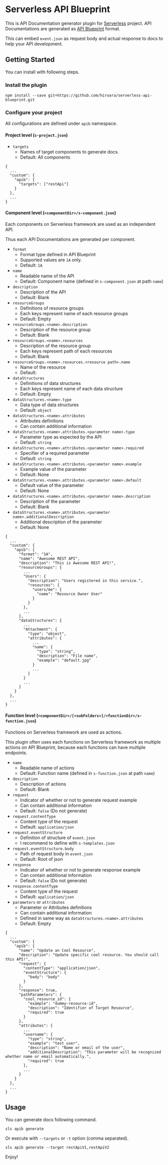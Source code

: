 Serverless API Blueprint
=============================

This is API Documentation generator plugin for [Serverless](http://www.serverless.com/) project.
API Documentations are generated as [API Blueprint](https://apiblueprint.org/) format.

This can embed `event.json` as request body and actual response to docs to help your API development.

## Getting Started

You can install with following steps.

### Install the plugin

    npm install --save git+https://github.com/hiroara/serverless-api-blueprint.git

### Configure your project

All configurations are defined under `apib` namespace.

#### Project level (`s-project.json`)

- `targets`
  - Names of target components to generate docs.
  - Default: All components

```
{
  ...
  "custom": {
    "apib": {
      "targets": ["restApi"]
    }
  },
  ...
}
```

#### Component level (`<componentDir>/s-component.json`)

Each components on Serverless framework are used as an independent API.

Thus each API Documentations are generated per component.

- `format`
  - Format type defined in API Blueprint
  - Supported values are `1A` only.
  - Default: `1A`
- `name`
  - Readable name of the API
  - Default: Component name (defined in `s-component.json` at path `name`)
- `description`
  - Description of the API
  - Default: Blank
- `resourceGroups`
  - Definitions of resource groups
  - Each keys represent name of each resource groups
  - Default: Empty
- `resourceGroups.<name>.description`
  - Description of the resource group
  - Default: Blank
- `resourceGroups.<name>.resources`
  - Description of the resource group
  - Each keys represent path of each resources
  - Default: Blank
- `resourceGroups.<name>.resources.<resource path>.name`
  - Name of the resource
  - Default: <function path>
- `dataStructures`
  - Definitions of data structures
  - Each keys represent name of each data structure
  - Default: Empty
- `dataStructures.<name>.type`
  - Data type of data structures
  - Default: `object`
- `dataStructures.<name>.attributes`
  - Attributes definitions
  - Can contain additional information
- `dataStructures.<name>.attributes.<parameter name>.type`
  - Parameter type as expected by the API
  - Default: `string`
- `dataStructures.<name>.attributes.<parameter name>.required`
  - Specifier of a required parameter
  - Default: `string`
- `dataStructures.<name>.attributes.<parameter name>.example`
  - Example value of the parameter
  - Default: None
- `dataStructures.<name>.attributes.<parameter name>.default`
  - Default value of the parameter
  - Default: None
- `dataStructures.<name>.attributes.<parameter name>.description`
  - Description of the parameter
  - Default: Blank
- `dataStructures.<name>.attributes.<parameter name>.additionalDescription`
  - Additional description of the parameter
  - Default: None

```
{
  ...
  "custom": {
    "apib": {
      "format": "1A",
      "name": "Awesome REST API",
      "description": "This is Awesome REST API!",
      "resourceGroups": {
        ...
        "Users": {
          "description": "Users registered in this service.",
          "resources": {
            "users/me": {
              "name": "Resource Owner User"
            }
          }
        },
        ...
      },
      "dataStructures": {
        ...
        "Attachment": {
          "type": "object",
          "attributes": {
            ...
            "name": {
              "type": "string",
              "description": "File name",
              "example": "default.jpg"
            }
            ...
          }
        }
        ...
      }
    }
  },
  ...
}
```

#### Function level (`<componentDir>/[<subFolders>]/<functionDir>/s-function.json`)

Functions on Serverless framework are used as actions.

This plugin often uses each functions on Serverless framework as multiple actions on API Blueprint, because each functions can have multiple endpoints.

- `name`
  - Readable name of actions
  - Default: Function name (defined in `s-function.json` at path `name`)
- `description`
  - Description of actions
  - Default: Blank
- `request`
  - Indicator of whether or not to generate request example
  - Can contain additional information
  - Default: `false` (Do not generate)
- `request.contentType`
  - Content type of the request
  - Default: `application/json`
- `request.eventStructure`
  - Definition of structure of `event.json`
  - I recommend to define with `s-templates.json`
- `request.eventStructure.body`
  - Path of request body in `event.json`
  - Default: Root of json
- `response`
  - Indicator of whether or not to generate response example
  - Can contain additional information
  - Default: `false` (Do not generate)
- `response.contentType`
  - Content type of the request
  - Default: `application/json`
- `parameters` or `attributes`
  - Parameter or Attributes definitions
  - Can contain additional information
  - Defined in same way as `dataStructures.<name>.attributes`
  - Default: Empty

```
{
  ...
  "custom": {
    "apib": {
      "name": "Update an Cool Resource",
      "description": "Update specific cool resource. You should call this API!",
      "request": {
        "contentType": "application/json",
        "eventStructure": {
          "body": "body"
        }
      },
      "response": true,
      "pathParameters": {
        "cool_resource_id": {
          "example": "dummy-resource-id",
          "description": "Identifier of Target Resource",
          "required": true
        }
      },
      "attributes": {
        ...
        "username": {
          "type": "string",
          "example": "test_user",
          "description": "Name or email of the user",
          "additionalDescription": "This parameter will be recognized whether name or email automatically.",
          "required": true
        },
        ...
      }
    }
  },
  ...
}
```


## Usage

You can generate docs following command.

    sls apib generate

Or execute with `--targets` or `-t` option (comma separated).

    sls apib generate --target restApiV1,restApiV2

Enjoy!
